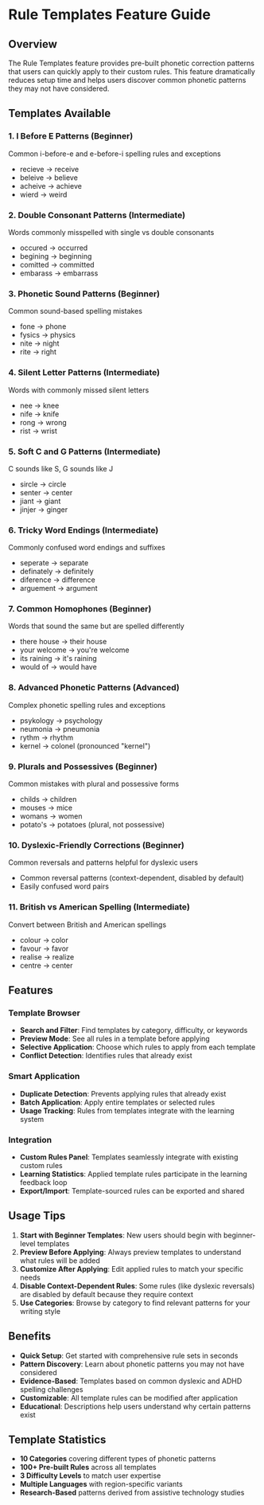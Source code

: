 # Rule Templates Feature Guide

## Overview

The Rule Templates feature provides pre-built phonetic correction patterns that users can quickly apply to their custom rules. This feature dramatically reduces setup time and helps users discover common phonetic patterns they may not have considered.

## Templates Available

### 1. **I Before E Patterns** (Beginner)
Common i-before-e and e-before-i spelling rules and exceptions
- recieve → receive
- beleive → believe 
- acheive → achieve
- wierd → weird

### 2. **Double Consonant Patterns** (Intermediate)
Words commonly misspelled with single vs double consonants
- occured → occurred
- begining → beginning
- comitted → committed
- embarass → embarrass

### 3. **Phonetic Sound Patterns** (Beginner)
Common sound-based spelling mistakes
- fone → phone
- fysics → physics
- nite → night
- rite → right

### 4. **Silent Letter Patterns** (Intermediate)
Words with commonly missed silent letters
- nee → knee
- nife → knife
- rong → wrong
- rist → wrist

### 5. **Soft C and G Patterns** (Intermediate)
C sounds like S, G sounds like J
- sircle → circle
- senter → center
- jiant → giant
- jinjer → ginger

### 6. **Tricky Word Endings** (Intermediate)
Commonly confused word endings and suffixes
- seperate → separate
- definately → definitely
- diference → difference
- arguement → argument

### 7. **Common Homophones** (Beginner)
Words that sound the same but are spelled differently
- there house → their house
- your welcome → you're welcome
- its raining → it's raining
- would of → would have

### 8. **Advanced Phonetic Patterns** (Advanced)
Complex phonetic spelling rules and exceptions
- psykology → psychology
- neumonia → pneumonia
- rythm → rhythm
- kernel → colonel (pronounced "kernel")

### 9. **Plurals and Possessives** (Beginner)
Common mistakes with plural and possessive forms
- childs → children
- mouses → mice
- womans → women
- potato's → potatoes (plural, not possessive)

### 10. **Dyslexic-Friendly Corrections** (Beginner)
Common reversals and patterns helpful for dyslexic users
- Common reversal patterns (context-dependent, disabled by default)
- Easily confused word pairs

### 11. **British vs American Spelling** (Intermediate)
Convert between British and American spellings
- colour → color
- favour → favor
- realise → realize
- centre → center

## Features

### Template Browser
- **Search and Filter**: Find templates by category, difficulty, or keywords
- **Preview Mode**: See all rules in a template before applying
- **Selective Application**: Choose which rules to apply from each template
- **Conflict Detection**: Identifies rules that already exist

### Smart Application
- **Duplicate Detection**: Prevents applying rules that already exist
- **Batch Application**: Apply entire templates or selected rules
- **Usage Tracking**: Rules from templates integrate with the learning system

### Integration
- **Custom Rules Panel**: Templates seamlessly integrate with existing custom rules
- **Learning Statistics**: Applied template rules participate in the learning feedback loop
- **Export/Import**: Template-sourced rules can be exported and shared

## Usage Tips

1. **Start with Beginner Templates**: New users should begin with beginner-level templates
2. **Preview Before Applying**: Always preview templates to understand what rules will be added
3. **Customize After Applying**: Edit applied rules to match your specific needs
4. **Disable Context-Dependent Rules**: Some rules (like dyslexic reversals) are disabled by default because they require context
5. **Use Categories**: Browse by category to find relevant patterns for your writing style

## Benefits

- **Quick Setup**: Get started with comprehensive rule sets in seconds
- **Pattern Discovery**: Learn about phonetic patterns you may not have considered
- **Evidence-Based**: Templates based on common dyslexic and ADHD spelling challenges
- **Customizable**: All template rules can be modified after application
- **Educational**: Descriptions help users understand why certain patterns exist

## Template Statistics

- **10 Categories** covering different types of phonetic patterns
- **100+ Pre-built Rules** across all templates
- **3 Difficulty Levels** to match user expertise
- **Multiple Languages** with region-specific variants
- **Research-Based** patterns derived from assistive technology studies